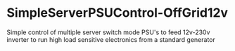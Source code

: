 # SimpleServerPSUControl-OffGrid12v
Simple control of multiple server switch mode PSU's to feed 12v-230v inverter to run high load sensitive electronics from a standard generator
